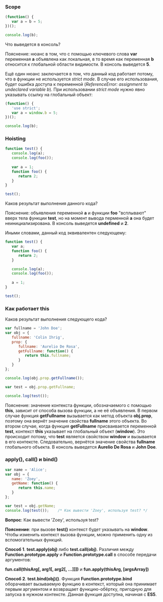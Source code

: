 ### Scope

```js
(function() {
   var a = b = 5;
})();

console.log(b);
```

Что выведется в консоль?

Пояснение: нюанс в том, что с помощью ключевого слова **var** переменная **a** объявлена как локальная, в то время как переменная **b** относится к глобальной области видимости. В консоль выведется **5**.

Ещё один нюанс заключается в том, что данный код работает потому, что в функции не используется *strict mode*. В случае его использования, будет ошибка доступа к переменной (*ReferenceError: assignment to undeclared variable b*). При использовании *strict mode* нужно явно указывать ссылку на глобальный объект:

```js
(function() {
   'use strict';
   var a = window.b = 5;
})();

console.log(b);
```

### Hoisting

```js
function test() {
   console.log(a);
   console.log(foo());
   
   var a = 1;
   function foo() {
      return 2;
   }
}

test();
```

Каков результат выполнения данного кода?

Пояснение: объявления переменной **a** и функции **foo** "всплывают" вверх тела функции **test**, но на момент вывода перменной **a** она будет неинициализирована. В консоль выведется **undefined** и **2**.

Иными словами, данный код эквивалентен следующему:

```js
function test() {
   var a;
   function foo() {
      return 2;
   }

   console.log(a);
   console.log(foo());
   
   a = 1;
}

test();
```

### Как работает this

Каков результат выполнения следующего кода?

```js
var fullname = 'John Doe';
var obj = {
   fullname: 'Colin Ihrig',
   prop: {
      fullname: 'Aurelio De Rosa',
      getFullname: function() {
         return this.fullname;
      }
   }
};

console.log(obj.prop.getFullname());

var test = obj.prop.getFullname;

console.log(test());
```

Пояснение: значение контекста функции, обозначаемого с помощью **this**, зависит от способа вызова функции, а не её объявления. В первом случае функция **getFullname** вызывается как метод объекта **obj.prop**, поэтому она вернёт значение свойства **fullname** этого объекта. Во втором случае, когда функция **getFullname** присваивается переменной **test**, контекст **this** указывает на глобальный объект (**window**). Это происходит потому, что **test** является свойством **window** и вызывается в его контексте. Следовательно, вернётся значение свойства **fullname** глобального объекта. В консоль выведется **Aurelio De Rosa** и **John Doe**.

### apply(), call() и bind()


```js
var name = 'Alice';
var obj = {
   name: 'Zoey',
   getName: function() {
      return this.name;
   }
};

var test = obj.getName;
console.log(test());    /* Как вывести 'Zoey', используя test? */
```

**Вопрос**: Как вывести 'Zoey', используя test?

**Пояснение**: при вызове **test()** контекст будет указывать на **window**. Чтобы изменить контекст вызова функции, можно применить одну из вспомогательных функций.

**Способ 1**. **test.apply(obj)** либо **test.call(obj)**. Различия между **Function.prototype.apply** и **Function.prototype.call** в способе передачи аргументов:

**fun.call(thisArg[, arg1[, arg2[, ...]]])** и **fun.apply(thisArg, [argsArray])**

**Способ 2**. **test.bind(obj)()**. Функция **Function.prototype.bind** оборачивает вызываемую функцию в контекст, который она принимает первым аргументом и возвращает функцию-обёртку, пригодную для запуска в нужном контексте. Данная функция доступна, начиная с **ES5**.
